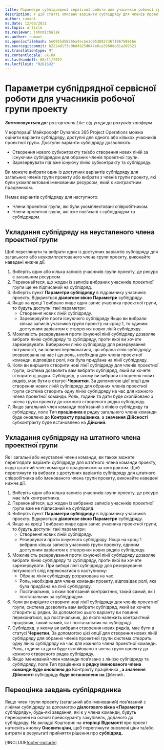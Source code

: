 ```yaml
---
title: Параметри субпідрядної сервісної роботи для учасників робочої групи проекту
description: У цій статті описано варіанти субпідряду для членів проектної групи в корпорації Майкрософт Dynamics 365 Project Operations.
author: rumant
ms.date: 12/03/2021
ms.topic: article
ms.reviewer: johnmichalak
ms.author: rumant
ms.openlocfilehash: 5e0955d58365a4ecbe1c053882736f196758816e
ms.sourcegitcommit: b2224d1f3c0bd4925d647e6ca3960db81a209521
ms.translationtype: MT
ms.contentlocale: uk-UA
ms.lasthandoff: 08/11/2022
ms.locfileid: "9261632"
---
```

# <a name="subcontracting-options-for-project-team-members"></a>Параметри субпідрядної сервісної роботи для учасників робочої групи проекту

_**Застосовується до:** розгортання Lite: від угоди до рахунків-проформ_

У корпорації Майкрософт Dynamics 365 Project Operations можна оцінити варіанти субпідряду, доступні для одного або кількох учасників проектної групи. Доступні варіанти субпідряду дозволяють:

- Створення нового субконтракту та/або створення нових ліній за існуючим субпідрядом для обраних членів проектної групи. 
- Зарезервувати під вже існуючу лінію субконтракту та субпідряду. 

Ви можете вибрати один із доступних варіантів субпідряду для загальних членів групи проекту або вибрати з членів групи проекту, які були укомплектовані іменованим ресурсом, який є контрактним працівником. 

Немає варіантів субпідряду для наступного:

- Члени проектної групи, які були укомплектовані співробітником. 
- Члени проектної групи, які вже пов’язані з субпідрядом та субпідрядом. 

## <a name="subcontracting-an-unstaffed-project-team-member"></a>Укладання субпідряду на неусталеного члена проектної групи

Щоб переглянути та вибрати один із доступних варіантів субпідряду для загального або неукомплектованого члена групи проекту, виконайте наведені нижче дії.

1. Виберіть один або кілька записів учасників групи проекту, де ресурс є загальним ресурсом.
2. Переконайтеся, що жоден із записів вибраних учасників проектної групи ще не підписаний на субпідряд. 
3. Виберіть пункт **Параметри субпідряду** в підрамнику учасників проекту. Відкриється **діалогове вікно Параметри** субпідряду. 
4. Якщо на кроці 1 вибрано лише один запис учасника проектної групи, то будуть доступні такі параметри:
    - Створення нових ліній субпідряду. 
    - Зарезервуйте проти існуючого субпідряду Якщо ви вибрали кілька записів учасників групи проекту на кроці 1, то єдиним доступним варіантом є створення нових ліній субпідряду.
5. Можливість резервування проти існуючої лінії субпідряду дозволяє вибрати лінію субпідряду та субпідряду, проти якої ви хочете зарезервувати. Вибираючи лінію субпідряду для резервування потужності, ви повинні переконатися, що обрана лінія субпідряду розрахована на час і що роль, необхідна для члена проектної команди, відповідає ролі, яка була придбана на лінії субпідряду.
6. Коли ви вирішите створити нові лінії субпідряду для членів проектної групи, система дозволить вам вибрати субпідряд, який ви хочете створити ці рядки. Субпідряд, у якому ви вибрали створення нових рядків, має бути в статусі **Чернетки**. За допомогою цієї опції для створення нових ліній субпідряду для обраних членів проектної групи система створить одну лінію субпідряду на час для кожного члена проектної команди. Роль, години та дати буде скопійовано з члена групи проекту до кожного створеного рядка субпідряду. 
7. Якщо загальний член команди пов’язаний з лінією субпідряду та субпідряду, поле Тип **працівника в** рядку загального члена команди буде оновлено до **Контракту працівника**, а **значення Дійсності** субконтракту буде встановлено на **Дійсний**.

## <a name="subcontracting-a-staffed-project-team-member"></a>Укладання субпідряду на штатного члена проектної групи

Як і загальні або неусталені члени команди, ви також можете переглядати варіанти субпідряду для штатного члена команди проекту, якщо штатний член команди є працівником за контрактом. Щоб переглянути та вибрати з доступних варіантів субпідряду для штатного співробітника або іменованого члена групи проекту, виконайте наведені нижче дії.

1. Виберіть один або кілька записів учасників групи проекту, де ресурс має ім’я контрактника.
2. Переконайтеся, що жоден із вибраних записів учасників проектної групи вже не підписаний на субпідряд. 
3. Виберіть пункт **Параметри субпідряду** в підрамнику учасників проекту. Відкриється **діалогове вікно Параметри** субпідряду. 
4. Якщо на кроці 1 вибрано лише один запис учасника проектної групи, то будуть доступні такі параметри:
      - Створення нових ліній субпідряду.
      - Резервувати проти існуючого субпідряду.
  Якщо на кроці 1 вибрано кілька записів учасників групи проекту, єдиним доступним варіантом є створення нових рядків субпідряду.
5. Можливість резервування проти існуючої лінії субпідряду дозволяє вибрати лінію субпідряду та субпідряду, проти якої ви хочете зарезервувати. При виборі лінії субпідряду для резервування потужності слід переконатися в наступному:
      - Обрана лінія субпідряду розрахована на час. 
      - Роль, необхідна для члена команди проекту, відповідає ролі, яка була придбана на лінії субпідряду. 
      - Постачальник, з яким пов’язаний контрактник, такий самий, як і постачальник за субпідрядом.
6. Коли ви вирішите створити нові лінії субпідряду для членів проектної групи, система дозволить вам вибрати субпідряд, який ви хочете створити ці рядки. За допомогою цього варіанту ви повинні переконатися, що постачальник, до якого належить контрактний працівник, такий самий, як і постачальник на субпідряді. 
7. Субпідряд, у якому ви вибрали створення нових рядків, має бути в статусі **Чернетки**. За допомогою цієї опції для створення нових ліній субпідряду для обраних членів проектної групи система створить одну лінію субпідряду на час для кожного члена проектної команди. Роль, години та дати буде скопійовано з члена групи проекту до кожного створеного рядка субпідряду.  
8. Якщо іменований член команди пов’язано з лінією субпідряду та субпідряду, поле Тип працівника в **рядку іменованого члена команди буде оновлено до** Контракту працівника **, а значення Дійсності** субпідряду **буде встановлено на** Дійсний **.**

## <a name="re-costing-subcontractor-assignments"></a>Переоцінка завдань субпідрядника

Якщо член групи проекту (загальний або іменований) пов’язаний з лініями субпідряду за допомогою **діалогового вікна «Параметри** субпідряду», будь-які завдання, які є у члена команди, будуть переоцінені на основі прейскуранту закупівель, доданого до субпідряду. На вкладці Кошторис на **сторінці Відомості** про проект натисніть кнопку **Оновити ціни**, щоб переглянути оновлені ціни та/або витрати в результаті прийняття рішення про **субпідряд.**

[!INCLUDE[footer-include](../../includes/footer-banner.md)]
